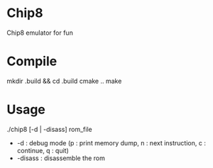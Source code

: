 # Chip8
Chip8 emulator for fun

# Compile
mkdir .build && cd .build
cmake ..
make

# Usage
./chip8 [-d | -disass] rom_file
* -d : debug mode (p : print memory dump, n : next instruction, c : continue, q : quit)
* -disass : disassemble the rom
